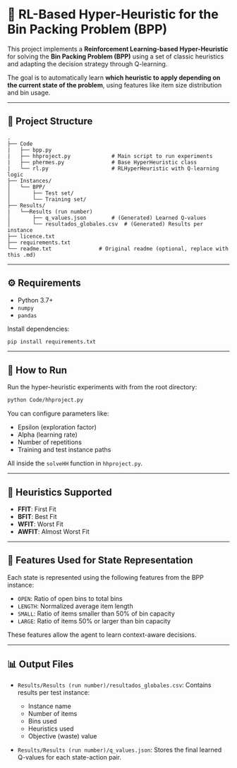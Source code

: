 # 🧠 RL-Based Hyper-Heuristic for the Bin Packing Problem (BPP)

This project implements a **Reinforcement Learning-based Hyper-Heuristic** for solving the **Bin Packing Problem (BPP)** using a set of classic heuristics and adapting the decision strategy through Q-learning.

The goal is to automatically learn **which heuristic to apply depending on the current state of the problem**, using features like item size distribution and bin usage.

---

## 📂 Project Structure

```
.
├── Code
|   ├── bpp.py
|   ├── hhproject.py             # Main script to run experiments
|   ├── phermes.py               # Base HyperHeuristic class
|   └── rl.py                    # RLHyperHeuristic with Q-learning logic
├── Instances/
│   └── BPP/
│       ├── Test set/
│       └── Training set/
├── Results/
|   └──Results (run number)
│       ├── q_values.json        # (Generated) Learned Q-values
│       └── resultados_globales.csv  # (Generated) Results per instance
├── licence.txt
├── requirements.txt
└── readme.txt               # Original readme (optional, replace with this .md)
```

---

## ⚙️ Requirements

- Python 3.7+
- `numpy`
- `pandas`

Install dependencies:

```bash
pip install requirements.txt
```

---

## 🧪 How to Run

Run the hyper-heuristic experiments with from the root directory:

```bash
python Code/hhproject.py
```

You can configure parameters like:
- Epsilon (exploration factor)
- Alpha (learning rate)
- Number of repetitions
- Training and test instance paths

All inside the `solveHH` function in `hhproject.py`.

---

## 🧠 Heuristics Supported

- **FFIT**: First Fit
- **BFIT**: Best Fit
- **WFIT**: Worst Fit
- **AWFIT**: Almost Worst Fit

---

## 🧬 Features Used for State Representation

Each state is represented using the following features from the BPP instance:

- `OPEN`: Ratio of open bins to total bins
- `LENGTH`: Normalized average item length
- `SMALL`: Ratio of items smaller than 50% of bin capacity
- `LARGE`: Ratio of items 50% or larger than bin capacity

These features allow the agent to learn context-aware decisions.

---

## 📊 Output Files

- `Results/Results (run number)/resultados_globales.csv`: Contains results per test instance:
  - Instance name
  - Number of items
  - Bins used
  - Heuristics used
  - Objective (waste) value

- `Results/Results (run number)/q_values.json`: Stores the final learned Q-values for each state-action pair.

